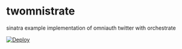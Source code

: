 twomnistrate
===========

sinatra example implementation of omniauth twitter with orchestrate

[![Deploy](https://www.herokucdn.com/deploy/button.png)](https://heroku.com/deploy)
